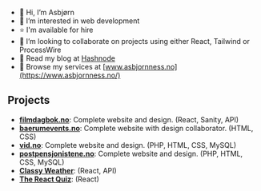 - 👋 Hi, I’m Asbjørn
- 👀 I’m interested in web development
- ⭐️ I'm available for hire
- 💞️ I’m looking to collaborate on projects using either React, Tailwind or ProcessWire
- 📝 Read my blog at [Hashnode](https://asbjorn.hashnode.dev/)
- 🌟 Browse my services at [www.asbjornness.no](https://www.asbjornness.no/)

## Projects

- **[filmdagbok.no](https://filmdagbok.no/)**: Complete website and design. (React, Sanity, API)
- **[baerumevents.no](https://www.baerumevents.no/)**: Complete website with design collaborator. (HTML, CSS)
- **[vid.no](https://www.vid.no/)**: Complete website and design. (PHP, HTML, CSS, MySQL)
- **[postpensjonistene.no](https://www.postpensjonistene.no/)**: Complete website and design. (PHP, HTML, CSS, MySQL)
- **[Classy Weather](https://weather.asbjornness.no/)**: (React, API)
- **[The React Quiz](https://quiz.asbjornness.no/)**: (React)

<!---
snobjorn/snobjorn is a ✨ special ✨ repository because its `README.md` (this file) appears on your GitHub profile.
You can click the Preview link to take a look at your changes.
--->
